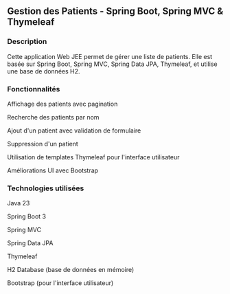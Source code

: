 ## Gestion des Patients - Spring Boot, Spring MVC & Thymeleaf
### Description

Cette application Web JEE permet de gérer une liste de patients. Elle est basée sur Spring Boot, Spring MVC, Spring Data JPA, Thymeleaf, et utilise une base de données H2.
### Fonctionnalités

Affichage des patients avec pagination

Recherche des patients par nom

Ajout d'un patient avec validation de formulaire

Suppression d'un patient

Utilisation de templates Thymeleaf pour l'interface utilisateur

Améliorations UI avec Bootstrap
### Technologies utilisées

Java 23

Spring Boot 3

Spring MVC

Spring Data JPA

Thymeleaf

H2 Database (base de données en mémoire)

Bootstrap (pour l'interface utilisateur)
